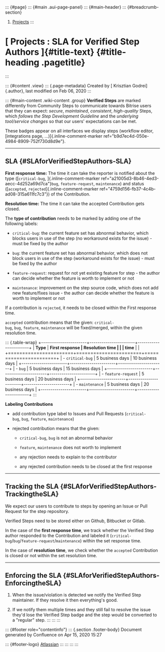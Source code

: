 ::: {#page}
::: {#main .aui-page-panel}
::: {#main-header}
::: {#breadcrumb-section}
1.  [Projects](index.html)
:::

[ Projects : SLA for Verified Step Authors ]{#title-text} {#title-heading .pagetitle}
=========================================================
:::

::: {#content .view}
::: {.page-metadata}
Created by [ Krisztian Godrei]{.author}, last modified on Feb 06, 2020
:::

::: {#main-content .wiki-content .group}
**Verified Steps** are marked differently from Community Steps to
communicate towards Bitrise users that they can expect: *secure*,
*maintained*, *consistent*, *high-quality* Steps, which *follows the
Step Development Guideline* and the *underlying tool/service changes* so
that our users\' expectations can be met.

These badges appear on all interfaces we display steps (workflow editor,
[integrations page, ...)]{.inline-comment-marker
ref="b9d7ec4d-050e-4984-8909-752f730d8d9e"}.

------------------------------------------------------------------------

SLA {#SLAforVerifiedStepAuthors-SLA}
---

**First response time:** The time it can take the reporter is notified
about the type ([`critical-bug`, ]{.inline-comment-marker
ref="a21005d3-8b46-4ed3-aecc-4d252a69d7ca"}`bug`, `feature-request`,
`maintenance`) and status ([`accepted`,
`rejected`]{.inline-comment-marker
ref="4759d156-fb37-4c4b-ad08-315a611fc7c3"}) of the Contribution.

**Resolution time:** The time it can take the accepted Contribution gets
closed.

The **type of contribution** needs to be marked by adding one of the
following labels:

-   `critical-bug`: the current feature set has abnormal behavior, which
    blocks users in use of the step (no workaround exists for the
    issue) - must be fixed by the author

-   `bug`: the current feature set has abnormal behavior, which does not
    block users in use of the step (workaround exists for the issue) -
    must be fixed by the author

-   `feature-request`: request for not yet existing feature for step -
    the author can decide whether the feature is worth to implement or
    not

-   `maintenance`: improvement on the step source code, which does not
    add new feature/fixes issue - the author can decide whether the
    feature is worth to implement or not

If a contribution is `rejected`, it needs to be closed within the First
response time.

`accepted` contribution means that the given:
`critical-bug`, `bug`, `feature`, `maintenance` will be fixed/merged,
within the given resolution time.

::: {.table-wrap}
+-----------------------+-----------------------+-----------------------+
| **Type**              | **First response      | **Resolution time**   |
|                       | time**                |                       |
+=======================+=======================+=======================+
| -   `critical-bug`    | 5 business days       | 10 business days      |
+-----------------------+-----------------------+-----------------------+
| -   `bug`             | 5 business days       | 15 business days      |
+-----------------------+-----------------------+-----------------------+
| -   `feature-request` | 5 business days       | 20 business days      |
+-----------------------+-----------------------+-----------------------+
| -   `maintenance`     | 5 business days       | 20 business days      |
+-----------------------+-----------------------+-----------------------+
:::

**Labeling Contributions**

-   add contribution type label to Issues and Pull Requests
    (`critical-bug`, `bug`, `feature`, `maintenance`)

-   rejected contribution means that the given:

    -   `critical-bug`, `bug` is not an abnormal behavior

    -   `feature`, `maintenance` does not worth to implement

    -   any rejection needs to explain to the contributor

    -   any rejected contribution needs to be closed at the first
        response

------------------------------------------------------------------------

Tracking the SLA {#SLAforVerifiedStepAuthors-TrackingtheSLA}
----------------

We expect our users to contribute to steps by opening an Issue or Pull
Request for the step repository.

Verified Steps need to be stored either on Github, Bitbucket or Gitlab.

In the case of the **first response time**, we track whether the
Verified Step author responded to the Contribution and labeled it
(`critical-bug`/`bug`/`feature-request`/`maintenance`) within the set
response time.

In the case of **resolution time**, we check whether the `accepted`
Contribution is closed or not within the set resolution time.

------------------------------------------------------------------------

Enforcing the SLA {#SLAforVerifiedStepAuthors-EnforcingtheSLA}
-----------------

1.  When the issue/violation is detected we notify the Verified Step
    maintainer. If they resolve it then everything\'s good.

2.  If we notify them multiple times and they still fail to resolve the
    issue they\'d lose the Verified Step badge and the step would be
    converted to a \"regular\" step.
:::
:::
:::

::: {#footer role="contentinfo"}
::: {.section .footer-body}
Document generated by Confluence on Apr 15, 2020 15:27

::: {#footer-logo}
[Atlassian](http://www.atlassian.com/)
:::
:::
:::
:::
